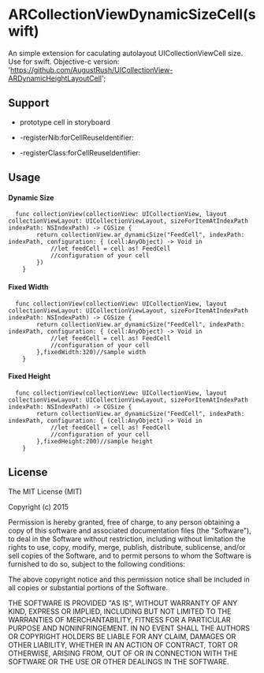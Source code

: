 # ARCollectionViewDynamicSizeCell(swift)
An simple extension for caculating autolayout UICollectionViewCell size. Use for swift.
Objective-c version: 'https://github.com/AugustRush/UICollectionView-ARDynamicHeightLayoutCell';

## Support
* prototype cell in storyboard

* -registerNib:forCellReuseIdentifier:

* -registerClass:forCellReuseIdentifier:

## Usage

#### Dynamic Size
```   
  func collectionView(collectionView: UICollectionView, layout collectionViewLayout: UICollectionViewLayout, sizeForItemAtIndexPath indexPath: NSIndexPath) -> CGSize {
        return collectionView.ar_dynamicSize("FeedCell", indexPath: indexPath, configuration: { (cell:AnyObject) -> Void in
            //let feedCell = cell as! FeedCell
            //configuration of your cell
        })
    }

```

#### Fixed Width
```   
  func collectionView(collectionView: UICollectionView, layout collectionViewLayout: UICollectionViewLayout, sizeForItemAtIndexPath indexPath: NSIndexPath) -> CGSize {
        return collectionView.ar_dynamicSize("FeedCell", indexPath: indexPath, configuration: { (cell:AnyObject) -> Void in
            //let feedCell = cell as! FeedCell
            //configuration of your cell
        },fixedWidth:320)//sample width
    }
```

#### Fixed Height
```   
  func collectionView(collectionView: UICollectionView, layout collectionViewLayout: UICollectionViewLayout, sizeForItemAtIndexPath indexPath: NSIndexPath) -> CGSize {
        return collectionView.ar_dynamicSize("FeedCell", indexPath: indexPath, configuration: { (cell:AnyObject) -> Void in
            //let feedCell = cell as! FeedCell
            //configuration of your cell
        },fixedHeight:200)//sample height
    }

```

## License

The MIT License (MIT)

Copyright (c) 2015 

Permission is hereby granted, free of charge, to any person obtaining a copy
of this software and associated documentation files (the "Software"), to deal
in the Software without restriction, including without limitation the rights
to use, copy, modify, merge, publish, distribute, sublicense, and/or sell
copies of the Software, and to permit persons to whom the Software is
furnished to do so, subject to the following conditions:

The above copyright notice and this permission notice shall be included in all
copies or substantial portions of the Software.

THE SOFTWARE IS PROVIDED "AS IS", WITHOUT WARRANTY OF ANY KIND, EXPRESS OR
IMPLIED, INCLUDING BUT NOT LIMITED TO THE WARRANTIES OF MERCHANTABILITY,
FITNESS FOR A PARTICULAR PURPOSE AND NONINFRINGEMENT. IN NO EVENT SHALL THE
AUTHORS OR COPYRIGHT HOLDERS BE LIABLE FOR ANY CLAIM, DAMAGES OR OTHER
LIABILITY, WHETHER IN AN ACTION OF CONTRACT, TORT OR OTHERWISE, ARISING FROM,
OUT OF OR IN CONNECTION WITH THE SOFTWARE OR THE USE OR OTHER DEALINGS IN THE
SOFTWARE.
